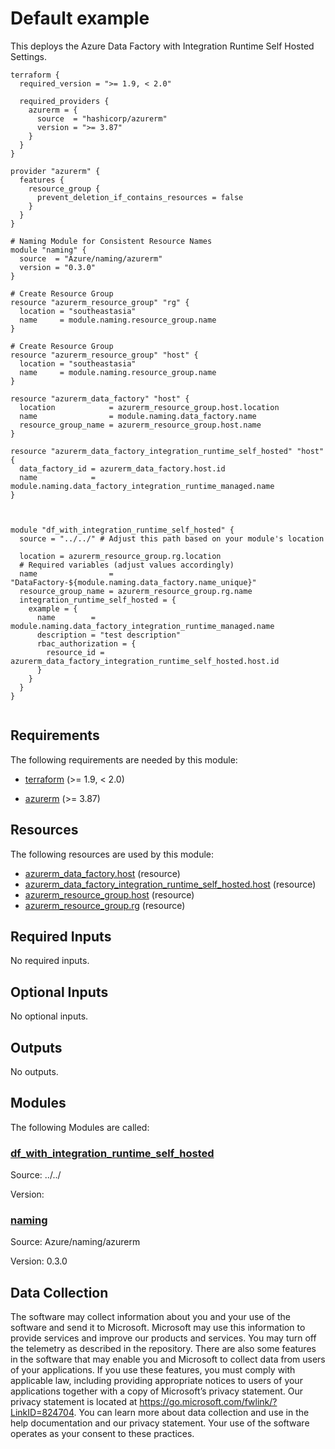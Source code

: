 <!-- BEGIN_TF_DOCS -->
<!-- Code generated by terraform-docs. DO NOT EDIT. -->
# Default example

This deploys the Azure Data Factory with Integration Runtime Self Hosted Settings.

```hcl
terraform {
  required_version = ">= 1.9, < 2.0"

  required_providers {
    azurerm = {
      source  = "hashicorp/azurerm"
      version = ">= 3.87"
    }
  }
}

provider "azurerm" {
  features {
    resource_group {
      prevent_deletion_if_contains_resources = false
    }
  }
}

# Naming Module for Consistent Resource Names
module "naming" {
  source  = "Azure/naming/azurerm"
  version = "0.3.0"
}

# Create Resource Group
resource "azurerm_resource_group" "rg" {
  location = "southeastasia"
  name     = module.naming.resource_group.name
}

# Create Resource Group
resource "azurerm_resource_group" "host" {
  location = "southeastasia"
  name     = module.naming.resource_group.name
}

resource "azurerm_data_factory" "host" {
  location            = azurerm_resource_group.host.location
  name                = module.naming.data_factory.name
  resource_group_name = azurerm_resource_group.host.name
}

resource "azurerm_data_factory_integration_runtime_self_hosted" "host" {
  data_factory_id = azurerm_data_factory.host.id
  name            = module.naming.data_factory_integration_runtime_managed.name
}



module "df_with_integration_runtime_self_hosted" {
  source = "../../" # Adjust this path based on your module's location

  location = azurerm_resource_group.rg.location
  # Required variables (adjust values accordingly)
  name                = "DataFactory-${module.naming.data_factory.name_unique}"
  resource_group_name = azurerm_resource_group.rg.name
  integration_runtime_self_hosted = {
    example = {
      name        = module.naming.data_factory_integration_runtime_managed.name
      description = "test description"
      rbac_authorization = {
        resource_id = azurerm_data_factory_integration_runtime_self_hosted.host.id
      }
    }
  }
}


```

<!-- markdownlint-disable MD033 -->
## Requirements

The following requirements are needed by this module:

- <a name="requirement_terraform"></a> [terraform](#requirement\_terraform) (>= 1.9, < 2.0)

- <a name="requirement_azurerm"></a> [azurerm](#requirement\_azurerm) (>= 3.87)

## Resources

The following resources are used by this module:

- [azurerm_data_factory.host](https://registry.terraform.io/providers/hashicorp/azurerm/latest/docs/resources/data_factory) (resource)
- [azurerm_data_factory_integration_runtime_self_hosted.host](https://registry.terraform.io/providers/hashicorp/azurerm/latest/docs/resources/data_factory_integration_runtime_self_hosted) (resource)
- [azurerm_resource_group.host](https://registry.terraform.io/providers/hashicorp/azurerm/latest/docs/resources/resource_group) (resource)
- [azurerm_resource_group.rg](https://registry.terraform.io/providers/hashicorp/azurerm/latest/docs/resources/resource_group) (resource)

<!-- markdownlint-disable MD013 -->
## Required Inputs

No required inputs.

## Optional Inputs

No optional inputs.

## Outputs

No outputs.

## Modules

The following Modules are called:

### <a name="module_df_with_integration_runtime_self_hosted"></a> [df\_with\_integration\_runtime\_self\_hosted](#module\_df\_with\_integration\_runtime\_self\_hosted)

Source: ../../

Version:

### <a name="module_naming"></a> [naming](#module\_naming)

Source: Azure/naming/azurerm

Version: 0.3.0

<!-- markdownlint-disable-next-line MD041 -->
## Data Collection

The software may collect information about you and your use of the software and send it to Microsoft. Microsoft may use this information to provide services and improve our products and services. You may turn off the telemetry as described in the repository. There are also some features in the software that may enable you and Microsoft to collect data from users of your applications. If you use these features, you must comply with applicable law, including providing appropriate notices to users of your applications together with a copy of Microsoft’s privacy statement. Our privacy statement is located at <https://go.microsoft.com/fwlink/?LinkID=824704>. You can learn more about data collection and use in the help documentation and our privacy statement. Your use of the software operates as your consent to these practices.
<!-- END_TF_DOCS -->